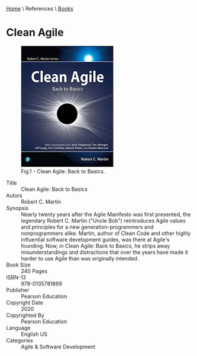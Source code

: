 [Home](../../index.md) \ References \ [Books](list.md)

# Clean Agile

<figure>
  <img src="Clean-Agile.png" alt="Clean Agile: Back to Basics" style="width:250px">
  <figcaption>Fig.1 - Clean Agile: Back to Basics.</figcaption>
</figure>

<div itemscope="" itemtype="https://schema.org/Book">
   <meta itemprop="bookFormat" content="EBook/DAISY3"/>
   <meta itemprop="accessibilityFeature" content="largePrint/CSSEnabled"/>
   <meta itemprop="accessibilityFeature" content="highContrast/CSSEnabled"/>
   <meta itemprop="accessibilityFeature" content="resizeText/CSSEnabled"/>
   <meta itemprop="accessibilityFeature" content="displayTransformability"/>
   <meta itemprop="accessibilityFeature" content="longDescription"/>
   <meta itemprop="accessibilityFeature" content="alternativeText"/>
   <meta itemprop="accessibilityControl" content="fullKeyboardControl"/>
   <meta itemprop="accessibilityControl" content="fullMouseControl"/>
   <meta itemprop="accessibilityHazard" content="noFlashingHazard"/>
   <meta itemprop="accessibilityHazard" content="noMotionSimulationHazard"/>
   <meta itemprop="accessibilityHazard" content="noSoundHazard"/>
   <meta itemprop="accessibilityAPI" content="ARIA"/>

   <dl>
      <dt>Title</dt>
      <dd itemprop="name">Clean Agile: Back to Basics</dd>
	  <dt>Autors</dt>
	  <dd itemprop="author" itemtype="https://schema.org/Person" itemscope=""><span itemprop="name">Robert C. Martin</span></dd>
      <dt>Synopsis</dt>
      <dd itemprop="description">Nearly twenty years after the Agile Manifesto was first presented, the legendary Robert C. Martin ("Uncle Bob") reintroduces Agile values and principles for a new generation-programmers and nonprogrammers alike. Martin, author of Clean Code and other highly influential software development guides, was there at Agile's founding. Now, in Clean Agile: Back to Basics, he strips away misunderstandings and distractions that over the years have made it harder to use Agile than was originally intended.</dd>
      <dt>Book Size</dt>
      <dd><span itemprop="numberOfPages">240</span> Pages</dd>
      <dt>ISBN-13</dt>
      <dd itemprop="isbn">978-0135781869</dd>
      <dt>Publisher</dt>
      <dd itemprop="publisher" itemtype="https://schema.org/Organization" itemscope=""><span itemprop="name">Pearson Education</span></dd>
      <dt>Copyright Date</dt>
      <dd itemprop="copyrightYear">2020</dd>
      <dt>Copyrighted By</dt>
      <dd itemprop="copyrightHolder" itemtype="https://schema.org/Organization" itemscope=""><span itemprop="name">Pearson Education</span></dd>
      <dt>Language</dt>
      <dd><meta itemprop="inLanguage" content="en-US"/>English US</dd>
      <dt>Categories</dt>
      <dd><span itemprop="genre">Agile</span> & <span itemprop="genre">Software Development</span></dd>
   </dl>
</div>
